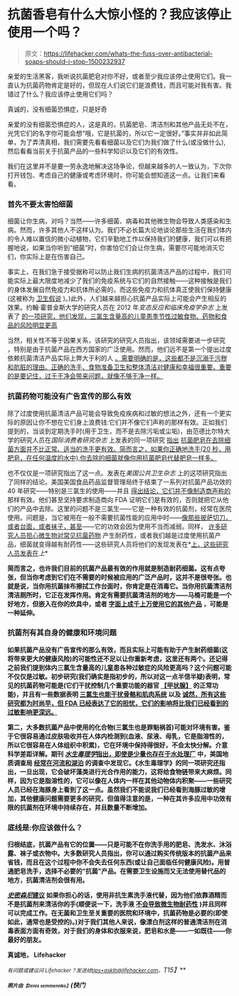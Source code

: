# 抗菌香皂有什么大惊小怪的？我应该停止使用一个吗？

> 原文：<https://lifehacker.com/whats-the-fuss-over-antibacterial-soaps-should-i-stop-1500232937>

亲爱的生活黑客，我听说抗菌肥皂对你不好，或者至少我应该停止使用它们。我一直认为抗菌药物肯定是好的，但现在人们说它们是浪费钱，而且可能对我有害。我错过了什么？我应该停止使用它们吗？



真诚的，没有细菌恐惧症，只是好奇

亲爱的没有细菌恐惧症的人，这是真的，抗菌肥皂、清洁剂和其他产品无处不在，光凭它们的名字你可能会想“哦，它是抗菌的，所以它一定很好。”事实并非如此简单，为了弄清真相，我们需要先看看细菌以及它们为我们做了什么(或没做什么),然后看看当前关于抗菌产品的一些科学知识以及它们的有效性。

我们在这里并不是要一劳永逸地解决这场争论，但越来越多的人一致认为，下次你打开钱包、考虑自己的健康或考虑环境时，你可能会想知道这一点。让我们来看看。

### 首先不要太害怕细菌

细菌让你生病，对吗？当然——许多细菌、病毒和其他微生物会导致人类感染和生病。然而，许多其他人不这样认为。我们不必长篇大论地谈论那些生活在我们体内的令人难以置信的微小动植物，它们辛勤地工作以保持我们的健康，我们可以有把握地说，如果当你听到“细菌”时，你害怕它们会让你生病，需要尽可能地消灭它们，你实际上是在伤害自己。

事实上，在我们急于接受据称可以防止我们生病的抗菌清洁产品的过程中，我们可能实际上最大限度地减少了我们的免疫系统与它们的自然接触——这种接触是我们的身体发展自然免疫力和抗体所必需的，而这些免疫力和抗体真正使我们保持健康(这被称为 [卫生假说](http://en.wikipedia.org/wiki/Hygiene_hypothesis) )。)此外，人们越来越担心抗菌产品实际上可能会产生相反的效果。约翰·霍普金斯大学的研究人员在 2012 年*变态反应和临床免疫学杂志* 上发表了 [的一项研究，他们发现，三氯生含量高的儿童患季节性过敏](http://www.jacionline.org/article/S0091-6749%2812%2900779-8/abstract)[食物、药物和食品的风险明显更高](http://www.sciencedirect.com/science/article/pii/S0091674912017824)

当然，相关性不等于因果关系，该研究的研究人员指出，该领域需要进一步研究 ，特别是由于抗菌产品在西方国家的广泛使用。然而，他们远不是第一个提出过度依赖抗菌清洁产品实际上弊大于利的人 [。需要明确的是，这些都不是沉溺于污秽和肮脏的理由。正确的洗手、食物准备卫生和整体清洁对健康和幸福很重要。重要的是要记住，过于干净会带来问题，就像不够干净一样。](http://archderm.jamanetwork.com/article.aspx?articleid=478930)

### 抗菌药物可能没有广告宣传的那么有效

除了过度使用抗菌清洁产品可能会导致免疫疾病和过敏的想法之外，还有一个更实际的原因让你不想在它们身上浪费钱:它们并不像它们声称的那样有效。正如我们提到的，当谈到定期洗手时(用于卫生，而不是去除污垢或尘垢)，由范德比尔特大学的研究人员在*国际消费者研究杂志* 上发表的同一项研究 [指出](http://onlinelibrary.wiley.com/doi/10.1111/ijcs.12012/abstract) [抗菌肥皂在去除细菌方面并不比正常、适当的洗手更有效。简而言之，如果你正确地洗手(20 秒，用肥皂，在任何温度的水中),你去除的细菌就像你用抗菌肥皂代替肥皂一样多。](http://www.tested.com/science/life/459452-doing-it-wrong-hot-water-and-antibacterial-soap-dont-help-kill-germs/)

也不仅仅是一项研究指出了这一点。发表在*美国公共卫生杂志* 上的这项研究指出了同样的结论。美国美国食品药品监督管理局终于结束了一系列对抗菌产品功效的 40 年研究——特别是三氯生的使用——并且 [得出结论，它们并不像制造商声称的](http://bigstory.ap.org/article/fda-says-germ-killing-soap-could-pose-health-risks) 那样有效。他们甚至坚持要求制造商向 FDA 证明它们是有效的，否则就把它从他们的产品中去除。这里的问题不是三氯生——它是一种有效的抗菌剂，经常在医院使用。问题是，当它被用在一般不需要抗菌性能的应用中时——[像那些披萨切刀，或者台面，或者袜子，甚至](http://www.mindthesciencegap.org/2013/02/25/are-antibacterial-soaps-bad-for-you-part-1)——它的功效会因为使用不当而减弱。同样， [许多研究人员](http:=)[担心微生物对常见抗菌药物](http://online.liebertpub.com/doi/abs/10.1089/mdr.2006.12.83) 产生耐药性，或者我们越是过度使用抗菌产品，细菌就变得越有耐药性——这些研究人员将他们的发现发表在*[上，这些研究人员发表在](http://pubs.acs.org/doi/abs/10.1021/es401919k)*上**

**简而言之，也许我们目前的抗菌产品最有效的作用就是制造耐药细菌。这有点夸张，但当你考虑到它们在不需要的时候被应用的广泛产品时，这并不是很夸张。也就是说，当你用抗菌抹布擦拭工作台面时，你肯定是在消毒它。当你用抗菌清洁剂清洁厕所时，它正在发挥作用。肯定有需要抗菌清洁剂的地方——马桶可能是一个好地方，但嵌入在你的炊具中，或者 [字面上成千上万使用它的其他产品](http://ntp.niehs.nih.gov/ntp/htdocs/Chem_Background/ExSumPdf/triclosan_508.pdf) ，可能是一种延伸。**

### **抗菌剂有其自身的健康和环境问题**

**如果抗菌产品没有广告宣传的那么有效，而且实际上可能有助于产生耐药细菌(这将带来更大的健康风险)的可能性还不足以让你重新考虑，这里还有两个。还记得之前我们提到体内三氯生含量高的儿童患各种过敏症的风险更高吗？这个问题可能不仅仅是过敏。初步研究(我们确实是指初步的，所以对这一点半信半疑)表明，常见的抗菌药物可能是(它们干扰控制几个重要功能的器官 [【甲状腺】](http://en.wikipedia.org/wiki/Thyroid) 的正常功能)，并且有一些数据表明 [三氯生也能干扰骨骼和肌肉系统](http://www.pnas.org/content/early/2012/08/08/1211314109.abstract) 以及 [诚然，所有这些研究都为时尚早，但 FDA 已经表达了它的担忧，它们的影响将比我们已经看到的过敏影响更深远。](http://www.smithsonianmag.com/science-nature/triclosan-a-chemical-used-in-antibacterial-soaps-is-found-to-impair-muscle-function-22127536/)**

**第二，大多数抗菌产品中使用的化合物(三氯生也是罪魁祸首)可能对环境有害。鉴于它很容易通过皮肤吸收并在人体内检测到(血液、尿液、母乳，它是脂溶性的，所以它很容易在人体组织中积累)，它在环境中保持得很好，不会太快分解。介意科学差距详解。期刊 [*水生毒理学*指出，即使是少量也存在于水处理厂](http://www.sciencedirect.com/science/article/pii/S0166445X10003292) 中，美国地质调查局 [经常在河流和湖泊](http://pubs.usgs.gov/fs/2004/3127/) 的调查中发现它。《水生毒理学》的同一项研究还指出，一旦出现，它会破坏藻类进行光合作用的能力，这将给食物链带来大麻烦。同样，因为它是脂溶性的，它可以像在人体内一样在其他动物体内积聚——一些研究人员已经在海豚身上看到了这一点。虽然我们不能说我们已经看到海豚过敏的增加，其他健康问题需要更多的研究，但值得注意的是，一种在其许多应用中功效有限的抗菌剂在环境中持续存在，并且数量不断增加。**

### **底线是:你应该做什么？**

**归根结底，抗菌产品有它的位置——只是可能不在你洗手用的肥皂、洗发水、沐浴露、袜子或衣物中。大多数研究人员指出，你可以通过购买传统版本的抗菌产品来省钱，而且在这个过程中你不会失去任何东西(或让自己面临任何健康风险)。用普通肥皂洗手，选择不必要的“抗菌”产品。在需要卫生设施而又无法使用替代品的地方，抗菌清洁剂会很有用。**

**[*史密森尼*建议](http://www.smithsonianmag.com/science-nature/five-reasons-why-you-should-probably-stop-using-antibacterial-soap-180948078/) 如果你担心的话，使用非抗生素洗手液代替，因为他们依靠酒精而不是抗菌剂来清洁你的手(顺便说一下，洗手液 [不会导致微生物耐药性](http://www.motherjones.com/environment/2013/12/germophobia-superbug-hygiene-soap-bacteria) )并且同样可以完成工作。在无菌和卫生至关重要的医院和环境中，抗菌药物是必要的(即使如此，通常也是受控的)。)对于我们其他人来说，像漂白剂这样的普通清洁剂在消毒表面方面有奇效，对于我们的身体和衣服来说，肥皂和水是——一如既往——你最好的朋友。**

**真诚地，
Lifehacker**

***<small>有问题或建议问 Lifehacker？发送给</small>*[*<small>tips+asklh@lifehacker.com</small>*](mailto:tips+asklh@lifehacker.com)*<small>。</small>T15】***

**<small>*照片由*</small><small><small>*【Denis semmennko】*</small></small>*(快门***